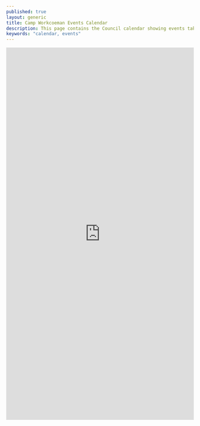 ```yaml
---
published: true
layout: generic
title: Camp Workcoeman Events Calendar
description: This page contains the Council calendar showing events taking place at Camp Workcoeman.
keywords: "calendar, events"
---
```


<iframe src="https://scoutingevent.com/calendar.php?OrgKey=BSA066&amp;view=1&amp;id=&amp;cat=&amp;loc=6525&amp;cty=&amp;header=0&amp;useHover=1&amp;useTickler=1&amp;useOfficeClosing=0&amp;filterDistrict=0&amp;filterCategory=0&amp;filterCamp=0&amp;filterCounty=0&amp;allowChange=0&amp;showDays=365&amp;month=&amp;year=" frameborder="0" allowfullscreen="" width="100%" height="1000"></iframe>

